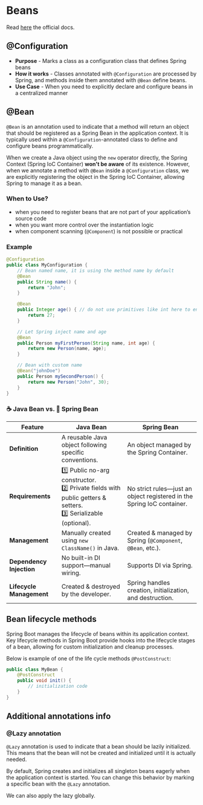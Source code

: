 # Beans

Read [here](https://docs.spring.io/spring-framework/reference/core/beans/definition.html) the official docs.

## @Configuration

- **Purpose** - Marks a class as a configuration class that defines Spring beans
- **How it works** - Classes annotated with `@Configuration` are processed by Spring, and methods inside them annotated with `@Bean` define beans.
- **Use Case** - When you need to explicitly declare and configure beans in a centralized manner

## @Bean

`@Bean` is an annotation used to indicate that a method will return an object that should be registered as a Spring Bean in the application context. It is typically used within a `@Configuration`-annotated class to define and configure beans programmatically.

When we create a Java object using the `new` operator directly, the Spring Context (Spring IoC Container) **won't be aware** of its existence. However, when we annotate a method with `@Bean` inside a `@Configuration` class, we are explicitly registering the object in the Spring IoC Container, allowing Spring to manage it as a bean.

### When to Use?

- when you need to register beans that are not part of your application’s source code
- when you want more control over the instantiation logic
- when component scanning (`@Component`) is not possible or practical

### Example

```java
@Configuration
public class MyConfiguration {
    // Bean named name, it is using the method name by default
    @Bean
    public String name() {
        return "John";
    }

    @Bean
    public Integer age() { // do not use primitives like int here to ensure proper beans management
        return 27;
    }

    // Let Spring inject name and age
    @Bean
    public Person myFirstPerson(String name, int age) {
        return new Person(name, age);
    }

    // Bean with custom name
    @Bean("johnDoe")
    public Person mySecondPerson() {
        return new Person("John", 30);
    }
}
```

### ☕ Java Bean vs. 🌱 Spring Bean

| Feature                  | **Java Bean**                                                                                                        | **Spring Bean**                                                        |
| ------------------------ | -------------------------------------------------------------------------------------------------------------------- | ---------------------------------------------------------------------- |
| **Definition**           | A reusable Java object following specific conventions.                                                               | An object managed by the Spring Container.                             |
| **Requirements**         | 1️⃣ Public no-arg constructor. <br> 2️⃣ Private fields with public getters & setters. <br> 3️⃣ Serializable (optional). | No strict rules—just an object registered in the Spring IoC container. |
| **Management**           | Manually created using `new ClassName()` in Java.                                                                    | Created & managed by Spring (`@Component`, `@Bean`, etc.).             |
| **Dependency Injection** | No built-in DI support—manual wiring.                                                                                | Supports DI via Spring.                                                |
| **Lifecycle Management** | Created & destroyed by the developer.                                                                                | Spring handles creation, initialization, and destruction.              |

## Bean lifecycle methods

Spring Boot manages the lifecycle of beans within its application context. Key lifecycle methods in Spring Boot provide hooks into the lifecycle stages of a bean, allowing for custom initialization and cleanup processes.

Below is example of one of the life cycle methods `@PostConstruct`:

```java
public class MyBean {
    @PostConstruct
    public void init() {
        // initialization code
    }
}
```

## Additional annotations info

### @Lazy annotation

`@Lazy` annotation is used to indicate that a bean should be lazily initialized. This means that the bean will not be created and initialized until it is actually needed.

By default, Spring creates and initializes all singleton beans eagerly when the application context is started. You can change this behavior by marking a specific bean with the `@Lazy` annotation.

We can also apply the lazy globally.
